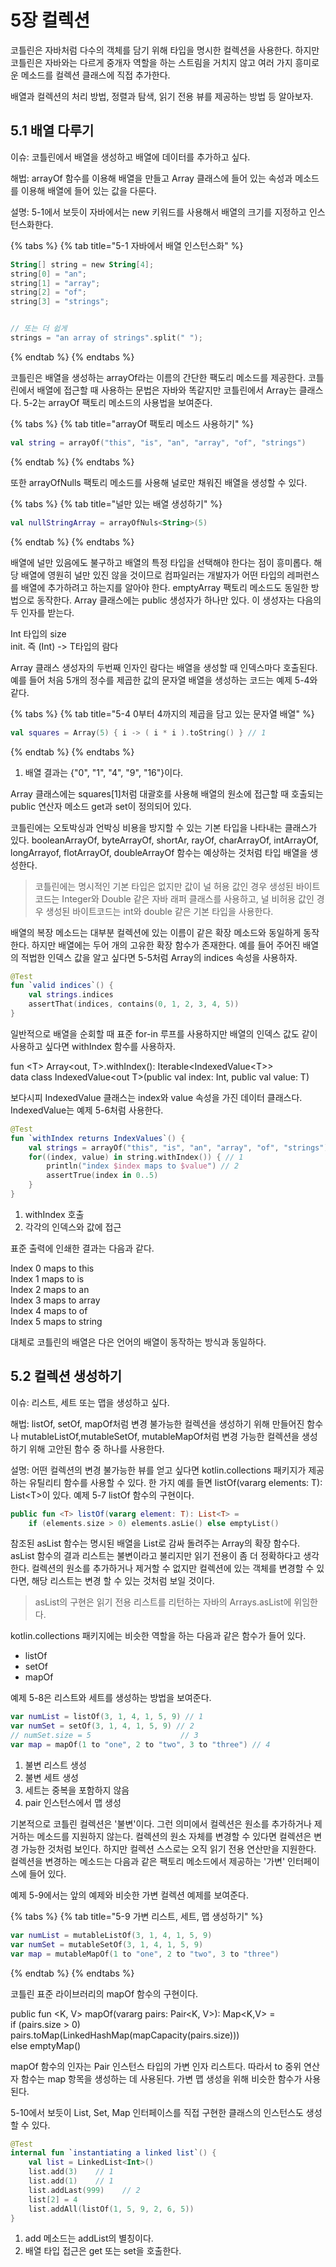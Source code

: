 # 5장 컬렉션

코틀린은 자바처럼 다수의 객체를 담기 위해 타입을 명시한 컬렉션을 사용한다. 하지만 코틀린은 자바와는 다르게 중개자 역할을 하는 스트림을 거치지 않고 여러 가지 흥미로운 메소드를 컬렉션 클래스에 직접 추가한다.

배열과 컬렉션의 처리 방법, 정렬과 탐색, 읽기 전용 뷰를 제공하는 방법 등 알아보자.

## 5.1 배열 다루기

이슈: 코틀린에서 배열을 생성하고 배열에 데이터를 추가하고 싶다.

해법: arrayOf 함수를 이용해 배열을 만들고 Array 클래스에 들어 있는 속성과 메소드를 이용해 배열에 들어 있는 값을 다룬다.

설명: 5-1에서 보듯이 자바에서는 new 키워드를 사용해서 배열의 크기를 지정하고 인스턴스화한다.

{% tabs %}
{% tab title="5-1 자바에서 배열 인스턴스화" %}
```kotlin
String[] string = new String[4];
string[0] = "an";
string[1] = "array";
string[2] = "of";
string[3] = "strings";


// 또는 더 쉽게
strings = "an array of strings".split(" ");
```
{% endtab %}
{% endtabs %}

코틀린은 배열을 생성하는 arrayOf라는 이름의 간단한 팩도리 메소드를 제공한다. 코틀린에서 배열에 접근할 때 사용하는 문법은 자바와 똑같지만 코틀린에서 Array는 클래스다. 5-2는 arrayOf 팩토리 메소드의 사용법을 보여준다.

{% tabs %}
{% tab title="arrayOf 팩토리 메소드 사용하기" %}
```kotlin
val string = arrayOf("this", "is", "an", "array", "of", "strings")
```
{% endtab %}
{% endtabs %}

또한 arrayOfNulls 팩토리 메소드를 사용해 널로만 채워진 배열을 생성할 수 있다.

{% tabs %}
{% tab title="널만 있는 배열 생성하기" %}
```kotlin
val nullStringArray = arrayOfNuls<String>(5)
```
{% endtab %}
{% endtabs %}

배열에 널만 있음에도 불구하고 배열의 특정 타입을 선택해야 한다는 점이 흥미롭다. 해당 배열에 영원히 널만 있진 않을 것이므로 컴파일러는 개발자가 어떤 타입의 레퍼런스를 배열에 추가하려고 하는지를 알아야 한다. emptyArray 팩토리 메소드도 동일한 방법으로 동작한다. Array 클래스에는 public 생성자가 하나만 있다. 이 생성자는 다음의 두 인자를 받는다.

Int 타입의 size  
init. 즉 \(Int\) -&gt; T타입의 람다

Array 클래스 생성자의 두번째 인자인 람다는 배열을 생성할 때 인덱스마다 호출된다. 예를 들어 처음 5개의 정수를 제곱한 값의 문자열 배열을 생성하는 코드는 예제 5-4와 같다.

{% tabs %}
{% tab title="5-4 0부터 4까지의 제곱을 담고 있는 문자열 배열" %}
```kotlin
val squares = Array(5) { i -> ( i * i ).toString() } // 1
```
{% endtab %}
{% endtabs %}

1. 배열 결과는 {"0", "1", "4", "9", "16"}이다.

Array 클래스에는 squares\[1\]처럼 대괄호를 사용해 배열의 원소에 접근할 때 호출되는 public 연산자 메소드 get과 set이 정의되어 있다.

코틀린에는 오토박싱과 언박싱 비용을 방지할 수 있는 기본 타입을 나타내는 클래스가 있다. booleanArrayOf, byteArrayOf, shortAr, rayOf, charArrayOf, intArrayOf, longArrayof, flotArrayOf, doubleArrayOf 함수는 예상하는 것처럼 타입 배열을 생성한다.

> 코틀린에는 명시적인 기본 타입은 없지만 값이 널 허용 값인 경우 생성된 바이트코드는 Integer와 Double 같은 자바 래퍼 클래스를 사용하고, 널 비허용 값인 경우 생성된 바이트코드는 int와 double 같은 기본 타입을 사용한다.

배열의 복장 메소드는 대부분 컬렉션에 있는 이름이 같은 확장 메소드와 동일하게 동작한다. 하지만 배열에는 두어 개의 고유한 확장 함수가 존재한다. 예를 들어 주어진 배열의 적법한 인덱스 값을 알고 싶다면 5-5처럼 Array의 indices 속성을 사용하자.

```kotlin
@Test
fun `valid indices`() {
    val strings.indices
    assertThat(indices, contains(0, 1, 2, 3, 4, 5))
}
```

일반적으로 배열을 순회할 때 표준 for-in 루프를 사용하지만 배열의 인덱스 값도 같이 사용하고 싶다면 withIndex 함수를 사용하자.

fun &lt;T&gt; Array&lt;out, T&gt;.withIndex\(\): Iterable&lt;IndexedValue&lt;T&gt;&gt;  
data class IndexedValue&lt;out T&gt;\(public val index: Int, public val value: T\)

보다시피 IndexedValue 클래스는 index와 value 속성을 가진 데이터 클래스다. IndexedValue는 예제 5-6처럼 사용한다.

```kotlin
@Test
fun `withIndex returns IndexValues`() {
    val strings = arrayOf("this", "is", "an", "array", "of", "strings")
    for((index, value) in string.withIndex()) { // 1
        println("index $index maps to $value") // 2
        assertTrue(index in 0..5)
    }
}
```

1. withIndex 호출
2. 각각의 인덱스와 값에 접근

표준 출력에 인쇄한 결과는 다음과 같다.

Index 0 maps to this  
Index 1 maps to is  
Index 2 maps to an  
Index 3 maps to array  
Index 4 maps to of  
Index 5 maps to string

대체로 코틀린의 배열은 다은 언어의 배열이 동작하는 방식과 동일하다.

## 5.2 컬렉션 생성하기

이슈: 리스트, 세트 또는 맵을 생성하고 싶다.

해법: listOf, setOf, mapOf처럼 변경 불가능한 컬렉션을 생성하기 위해 만들어진 함수나 mutableListOf,mutableSetOf, mutableMapOf처럼 변경 가능한 컬렉션을 생성하기 위해 고안된 함수 중 하나를 사용한다.

설명: 어떤 컬렉션의 변경 불가능한 뷰를 얻고 싶다면 kotlin.collections 패키지가 제공하는 유틸리티 함수를 사용할 수 있다. 한 가지 예를 들면 listOf\(vararg elements: T\): List&lt;T&gt;이 있다. 예제 5-7 listOf 함수의 구현이다.

```kotlin
public fun <T> listOf(vararg element: T): List<T> =
    if (elements.size > 0) elements.asLie() else emptyList()
```

참조된 asList 함수는 명시된 배열을 List로 감싸 돌려주는 Array의 확장 함수다. asList 함수의 결과 리스트는 불변이라고 불리지만 읽기 전용이 좀 더 정확하다고 생각한다. 컬렉션의 원소를 추가하거나 제거할 수 없지만 컬렉션에 있는 객체를 변경할 수 있다면, 해당 리스트는 변경 할 수 있는 것처럼 보일 것이다.

> asList의 구현은 읽기 전용 리스트를 리턴하는 자바의 Arrays.asList에 위임한다.

kotlin.collections 패키지에는 비슷한 역할을 하는 다음과 같은 함수가 들어 있다.

* listOf
* setOf
* mapOf

예제 5-8은 리스트와 세트를 생성하는 방법을 보여준다.

```kotlin
var numList = listOf(3, 1, 4, 1, 5, 9) // 1
var numSet = setOf(3, 1, 4, 1, 5, 9) // 2
// numSet.size = 5                    // 3
var map = mapOf(1 to "one", 2 to "two", 3 to "three") // 4
```

1. 불변 리스트 생성
2. 불변 세트 생성
3. 세트는 중복을 포함하지 않음
4. pair 인스턴스에서 맵 생성

기본적으로 코틀린 컬렉션은 '불변'이다. 그런 의미에서 컬렉션은 원소를 추가하거나 제거하는 메소드를 지원하지 않는다. 컬렉션의 원소 자체를 변경할 수 있다면 컬렉션은 변경 가능한 것처럼 보인다. 하지만 컬렉션 스스로는 오직 읽기 전용 연산만을 지원한다. 컬렉션을 변경하는 메소드는 다음과 같은 팩토리 메소드에서 제공하는 '가변' 인터페이스에 들어 있다.

예제 5-9에서는 앞의 예제와 비슷한 가변 컬렉션 예제를 보여준다.

{% tabs %}
{% tab title="5-9 가변 리스트, 세트, 맵 생성하기" %}
```kotlin
var numList = mutableListOf(3, 1, 4, 1, 5, 9)
var numSet = mutableSetOf(3, 1, 4, 1, 5, 9)
var map = mutableMapOf(1 to "one", 2 to "two", 3 to "three")
```
{% endtab %}
{% endtabs %}

코틀린 표준 라이브러리의 mapOf 함수의 구현이다.

public fun &lt;K, V&gt; mapOf\(vararg pairs: Pair&lt;K, V&gt;\): Map&lt;K,V&gt; =  
  if \(pairs.size &gt; 0\)  
    pairs.toMap\(LinkedHashMap\(mapCapacity\(pairs.size\)\)\)  
  else emptyMap\(\)

mapOf 함수의 인자는 Pair 인스턴스 타입의 가변 인자 리스트다. 따라서 to 중위 연산자 함수는 map 항목을 생성하는 데 사용된다. 가변 맵 생성을 위해 비슷한 함수가 사용된다.

5-10에서 보듯이 List, Set, Map 인터페이스를 직접 구현한 클래스의 인스턴스도 생성할 수 있다.

```kotlin
@Test
internal fun `instantiating a linked list`() {
    val list = LinkedList<Int>()
    list.add(3)    // 1
    list.add(1)    // 1
    list.addLast(999)    // 2
    list[2] = 4
    list.addAll(listOf(1, 5, 9, 2, 6, 5))
}
```

1. add 메소드는 addList의 별칭이다.
2. 배열 타입 접근은 get 또는 set을 호출한다.

